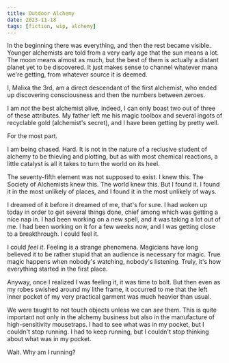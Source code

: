 ```yaml
---
title: Outdoor Alchemy
date: 2023-11-18
tags: [fiction, wip, alchemy]
---
```

In the beginning there was everything, and then the rest became visible. Younger alchemists are told from a very early age that the sun means a lot. The moon means almost as much, but the best of them is actually a distant planet yet to be discovered. It just makes sense to channel whatever mana we're getting, from whatever source it is deemed.

I, Malixa the 3rd, am a direct descendant of the first alchemist, who ended up discovering consciousness and then the numbers between zeroes.

I am _not_ the best alchemist alive, indeed, I can only boast two out of three of these attributes. My father left me his magic toolbox and several ingots of recyclable gold (alchemist's secret), and I have been getting by pretty well.

For the most part.

I am being chased. Hard. It is not in the nature of a reclusive student of alchemy to be thieving and plotting, but as with most chemical reactions, a little catalyst is all it takes to turn the world on its heel.

The seventy-fifth element was not supposed to exist. I knew this. The Society of Alchemists knew this. The world knew this. But I found it. I found it in the most unlikely of places, and I found it in the most unlikely of ways.

I dreamed of it before it dreamed of me, that's for sure. I had woken up today in order to get several things done, chief among which was getting a nice nap in. I had been working on a new spell, and it was taking a lot out of me. I had been working on it for a few weeks now, and I was getting close to a breakthrough. I could feel it.

I could _feel it_. Feeling is a strange phenomena. Magicians have long believed it to be rather stupid that an audience is necessary for magic. True magic happens when nobody's watching, nobody's listening. Truly, it's how everything started in the first place.

Anyway, once I realized I was feeling it, it was time to bolt. But then even as my robes swished around my lithe frame, it occurred to me that the left inner pocket of my very practical garment was much heavier than usual.

We were taught to not touch objects unless we can _see_ them. This is quite important not only in the alchemy business but also in the manufacture of high-sensitivity mousetraps. I had to see what was in my pocket, but I couldn't stop running. I had to keep running, but I couldn't stop thinking about what was in my pocket.

Wait. Why am I running?



